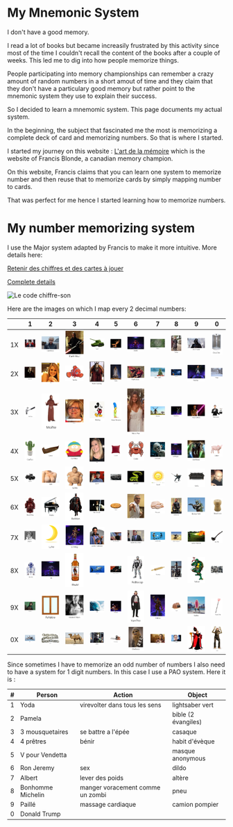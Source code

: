 # My Mnemonic System

I don't have a good memory.

I read a lot of books but became increasily frustrated by this activity since most of the time I couldn't recall the content of the books after a couple of weeks. This led me to dig into how people memorize things. 

People participating into memory championships can remember a crazy amount of random numbers in a short amout of time and they claim that they don't have a particulary good memory but rather point to the mnemonic system they use to explain their success.

So I decided to learn a mnemomic system. This page documents my actual system.

In the beginning, the subject that fascinated me the most is memorizing a complete deck of card and memorizing numbers. So that is where I started.

I started my journey on this website : [L'art de la mémoire](https://www.artdelamemoire.org/) which is the website of Francis Blonde, a canadian memory champion.

On this website, Francis claims that you can learn one system to memorize number and then reuse that to memorize cards by simply mapping number to cards.

That was perfect for me hence I started learning how to memorize numbers.

# My number memorizing system
I use the Major system adapted by Francis to make it more intuitive. More details here:

[Retenir des chiffres et des cartes à jouer ](https://www.artdelamemoire.org/retenir-des-chiffres-et-des-cartes-jouer/)

[Complete details](https://docs.google.com/document/d/1QAW72GMid9hW5Os9eqFGvybI4QeiUKoVfiUR5uXqORY/edit?usp=sharing) 

![Le code chiffre-son](https://https://images.squarespace-cdn.com/content/v1/577b0a48e4fcb599ceaf2072/1573323889910-DUCYGBGBCYCWOMVWY1TC/ke17ZwdGBToddI8pDm48kCVXsatr6b9BA1o1w6IYsAVZw-zPPgdn4jUwVcJE1ZvWQUxwkmyExglNqGp0IvTJZUJFbgE-7XRK3dMEBRBhUpyV3Xm6LY8hrW0Guryihm1zaPZS26vwxj-vvYF96-wttE4eKVIilhrxJNsTh91c93c/code+chiffres-sons+synth%C3%A8se+2.png?format=750w)

Here are the images on which I map every 2 decimal numbers:

|   	  | 1 	|  2 	| 3  	| 4  	| 5  	| 6  	| 7  	| 8  	| 9  	| 0  	|
|---	  |---	|---	|---	|---	|---	|---	|---	|---	|---	|---	|
|  1X 	|   ![](/img/11.PNG?raw=true)	|   ![](/img/12.PNG?raw=true)	|  ![](/img/13.PNG?raw=true) 	|   ![](/img/14.PNG?raw=true)	|   ![](/img/15.PNG?raw=true)	| ![](/img/16.PNG?raw=true) 	|   ![](/img/17.PNG?raw=true)	|   ![](/img/18.PNG?raw=true)	|   ![](/img/19.PNG?raw=true)	| ![](/img/10.PNG?raw=true) |
|  2X 	|   ![](/img/21.PNG?raw=true)	|   ![](/img/22.PNG?raw=true)	|  ![](/img/23.PNG?raw=true) 	|   ![](/img/24.PNG?raw=true)	|   ![](/img/25.PNG?raw=true)	| ![](/img/26.PNG?raw=true) 	|   ![](/img/27.PNG?raw=true)	|   ![](/img/28.PNG?raw=true)	|   ![](/img/29.PNG?raw=true)	| ![](/img/20.PNG?raw=true) |
|  3X 	|   ![](/img/31.PNG?raw=true)	|   ![](/img/32.PNG?raw=true)	|  ![](/img/33.PNG?raw=true) 	|   ![](/img/34.PNG?raw=true)	|   ![](/img/35.PNG?raw=true)	| ![](/img/36.PNG?raw=true) 	|   ![](/img/37.PNG?raw=true)	|   ![](/img/38.PNG?raw=true)	|   ![](/img/39.PNG?raw=true)	| ![](/img/30.PNG?raw=true) |
|  4X 	|   ![](/img/41.PNG?raw=true)	|   ![](/img/42.PNG?raw=true)	|  ![](/img/43.PNG?raw=true) 	|   ![](/img/44.PNG?raw=true)	|   ![](/img/45.PNG?raw=true)	| ![](/img/46.PNG?raw=true) 	|   ![](/img/47.PNG?raw=true)	|   ![](/img/48.PNG?raw=true)	|   ![](/img/49.PNG?raw=true)	| ![](/img/40.PNG?raw=true) |
|  5X 	|   ![](/img/51.PNG?raw=true)	|   ![](/img/52.PNG?raw=true)	|  ![](/img/53.PNG?raw=true) 	|   ![](/img/54.PNG?raw=true)	|   ![](/img/55.PNG?raw=true)	| ![](/img/56.PNG?raw=true) 	|   ![](/img/57.PNG?raw=true)	|   ![](/img/58.PNG?raw=true)	|   ![](/img/59.PNG?raw=true)	| ![](/img/50.PNG?raw=true) |
|  6X 	|   ![](/img/61.PNG?raw=true)	|   ![](/img/62.PNG?raw=true)	|  ![](/img/63.PNG?raw=true) 	|   ![](/img/64.PNG?raw=true)	|   ![](/img/65.PNG?raw=true)	| ![](/img/66.PNG?raw=true) 	|   ![](/img/67.PNG?raw=true)	|   ![](/img/68.PNG?raw=true)	|   ![](/img/69.PNG?raw=true)	| ![](/img/60.PNG?raw=true) |
|  7X 	|   ![](/img/71.PNG?raw=true)	|   ![](/img/72.PNG?raw=true)	|  ![](/img/73.PNG?raw=true) 	|   ![](/img/74.PNG?raw=true)	|   ![](/img/75.PNG?raw=true)	| ![](/img/76.PNG?raw=true) 	|   ![](/img/77.PNG?raw=true)	|   ![](/img/78.PNG?raw=true)	|   ![](/img/79.PNG?raw=true)	| ![](/img/70.PNG?raw=true) |
|  8X 	|   ![](/img/81.PNG?raw=true)	|   ![](/img/82.PNG?raw=true)	|  ![](/img/83.PNG?raw=true) 	|   ![](/img/84.PNG?raw=true)	|   ![](/img/85.PNG?raw=true)	| ![](/img/86.PNG?raw=true) 	|   ![](/img/87.PNG?raw=true)	|   ![](/img/88.PNG?raw=true)	|   ![](/img/89.PNG?raw=true)	| ![](/img/80.PNG?raw=true) |
|  9X 	|   ![](/img/91.PNG?raw=true)	|   ![](/img/92.PNG?raw=true)	|  ![](/img/93.PNG?raw=true) 	|   ![](/img/94.PNG?raw=true)	|   ![](/img/95.PNG?raw=true)	| ![](/img/96.PNG?raw=true) 	|   ![](/img/97.PNG?raw=true)	|   ![](/img/98.PNG?raw=true)	|   ![](/img/99.PNG?raw=true)	| ![](/img/90.PNG?raw=true) |
|  0X   |   ![](/img/01.PNG?raw=true)	|   ![](/img/02.PNG?raw=true)	|   ![](/img/03.PNG?raw=true)	|   ![](/img/04.PNG?raw=true)	|   ![](/img/05.PNG?raw=true)	|   ![](/img/06.PNG?raw=true)	|   ![](/img/07.PNG?raw=true)	|  ![](/img/08.PNG?raw=true) 	|   ![](/img/09.PNG?raw=true)	| ![Jar Jar](/img/00.PNG?raw=true) |

Since sometimes I have to memorize an odd number of numbers I also need to have a system for 1 digit numbers. In this case I use a PAO system. Here it is :

|  #    | Person 	|  Action 	| Object 	
|---	  |---	    |---	      |---	|
|1      |  Yoda 	    |  virevolter dans tous les sens 	      |  lightsaber vert 	|
|2      |  Pamela 	    |   	      |  bible (2 évangiles) 	|
|3      |  3 mousquetaires 	    | se battre a l'épée  	      | casaque  	|
|4      |   4 prêtres	    |   bénir	      |  habit d'évèque 	|
|5      |   V pour Vendetta	    |   	      | masque anonymous  	|
|6      |   Ron Jeremy	    |   	sex      |  dildo 	|
|7      |   Albert	    |  lever des poids 	      |  altère 	|
|8      |   Bonhomme Michelin	    |  manger voracement comme un zombi 	      |  pneu 	|
|9      |   Paillé	    |   massage cardiaque	      |  camion pompier 	|
|0      |   Donald Trump	    |   	      |   	|

